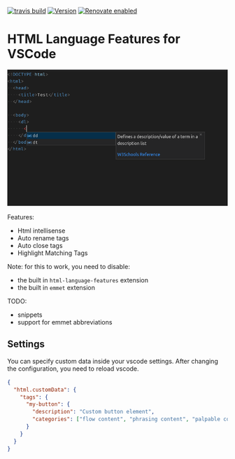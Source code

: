 [![travis build](https://img.shields.io/travis/com/SimonSiefke/vscode-html-language-features?style=flat-square)](https://travis-ci.com/SimonSiefke/vscode-html-language-features) [![Version](https://vsmarketplacebadge.apphb.com/version/SimonSiefke.html-language-features.svg)](https://marketplace.visualstudio.com/items?itemName=SimonSiefke.html-language-features) [![Renovate enabled](https://img.shields.io/badge/renovate-enabled-brightgreen.svg)](https://renovatebot.com/)

# HTML Language Features for VSCode

![Demo](./demo.png)

Features:

- Html intellisense
- Auto rename tags
- Auto close tags
- Highlight Matching Tags

<!-- TODO better image -->

Note: for this to work, you need to disable:

- the built in `html-language-features` extension
- the built in `emmet` extension

TODO:

- snippets
- support for emmet abbreviations

## Settings

You can specify custom data inside your vscode settings. After changing the configuration, you need to reload vscode.

```json
{
  "html.customData": {
    "tags": {
      "my-button": {
        "description": "Custom button element",
        "categories": ["flow content", "phrasing content", "palpable content"]
      }
    }
  }
}
```

<!-- TODO:  [html] Automatically delete HTML closing tag when converting to self-closing tag #58315  -->

<!-- TODO emmet is really smart: it computed the expansions as one types so when one hits tab the expansions are already computed and applied instantly -->

<!-- TODO


 -->
